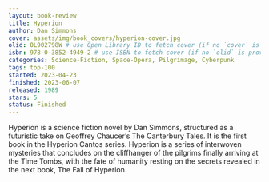 ```yaml
---
layout: book-review
title: Hyperion
author: Dan Simmons
cover: assets/img/book_covers/hyperion-cover.jpg
olid: OL902798W # use Open Library ID to fetch cover (if no `cover` is provided)
isbn: 978-0-3852-4949-2 # use ISBN to fetch cover (if no `olid` is provided, dashes are optional)
categories: Science-Fiction, Space-Opera, Pilgrimage, Cyberpunk
tags: top-100
started: 2023-04-23
finished: 2023-06-07
released: 1989
stars: 5
status: Finished
---
```



Hyperion is a science fiction novel by Dan Simmons, structured as a futuristic take on Geoffrey Chaucer’s The Canterbury Tales. It is the first book in the Hyperion Cantos series. Hyperion is a series of interwoven mysteries that concludes on the cliffhanger of the pilgrims finally arriving at the Time Tombs, with the fate of humanity resting on the secrets revealed in the next book, The Fall of Hyperion.
